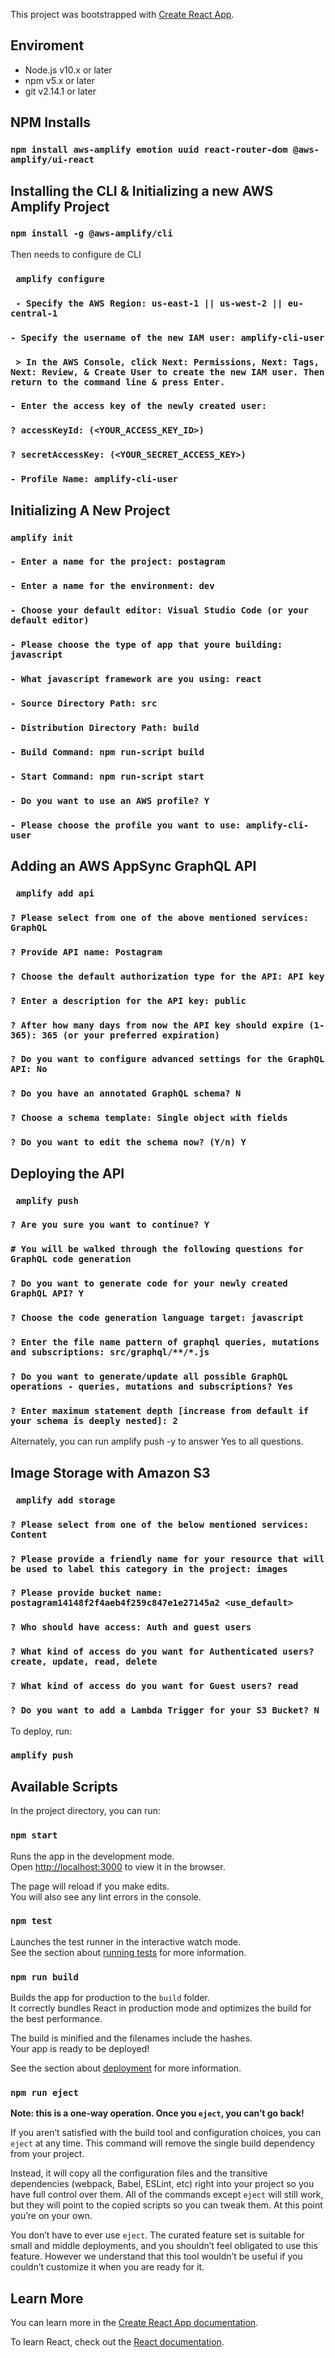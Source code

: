 This project was bootstrapped with [Create React App](https://github.com/facebook/create-react-app).
## Enviroment
* Node.js v10.x or later
* npm v5.x or later
* git v2.14.1 or later
## NPM Installs
### `npm install aws-amplify emotion uuid react-router-dom @aws-amplify/ui-react`
## Installing the CLI & Initializing a new AWS Amplify Project
### `npm install -g @aws-amplify/cli`
Then needs to configure de CLI
### ` amplify configure`
### ` - Specify the AWS Region: us-east-1 || us-west-2 || eu-central-1`
### `- Specify the username of the new IAM user: amplify-cli-user`
### ` > In the AWS Console, click Next: Permissions, Next: Tags, Next: Review, & Create User to create the new IAM user. Then return to the command line & press Enter.`
### `- Enter the access key of the newly created user:   `
### ` ? accessKeyId: (<YOUR_ACCESS_KEY_ID>)  `
### `? secretAccessKey: (<YOUR_SECRET_ACCESS_KEY>)`
### `- Profile Name: amplify-cli-user`
## Initializing A New Project
### `amplify init`
### `- Enter a name for the project: postagram`
### `- Enter a name for the environment: dev`
### `- Choose your default editor: Visual Studio Code (or your default editor)`
### `- Please choose the type of app that youre building: javascript`
### `- What javascript framework are you using: react`
### `- Source Directory Path: src`
### `- Distribution Directory Path: build`
### `- Build Command: npm run-script build`
### `- Start Command: npm run-script start`
### `- Do you want to use an AWS profile? Y`
### `- Please choose the profile you want to use: amplify-cli-user`
## Adding an AWS AppSync GraphQL API
### ` amplify add api`
### `? Please select from one of the above mentioned services: GraphQL`
### `? Provide API name: Postagram`
### `? Choose the default authorization type for the API: API key`
### `? Enter a description for the API key: public`
### `? After how many days from now the API key should expire (1-365): 365 (or your preferred expiration)`
### `? Do you want to configure advanced settings for the GraphQL API: No`
### `? Do you have an annotated GraphQL schema? N `
### `? Choose a schema template: Single object with fields`
### `? Do you want to edit the schema now? (Y/n) Y`
## Deploying the API
### ` amplify push`
### `? Are you sure you want to continue? Y`
### `# You will be walked through the following questions for GraphQL code generation`
### `? Do you want to generate code for your newly created GraphQL API? Y`
### `? Choose the code generation language target: javascript`
### `? Enter the file name pattern of graphql queries, mutations and subscriptions: src/graphql/**/*.js`
### `? Do you want to generate/update all possible GraphQL operations - queries, mutations and subscriptions? Yes`
### `? Enter maximum statement depth [increase from default if your schema is deeply nested]: 2`
Alternately, you can run amplify push -y to answer Yes to all questions.
## Image Storage with Amazon S3
### ` amplify add storage`
### `? Please select from one of the below mentioned services: Content`
### `? Please provide a friendly name for your resource that will be used to label this category in the project: images`
### `? Please provide bucket name: postagram14148f2f4aeb4f259c847e1e27145a2 <use_default>`
### `? Who should have access: Auth and guest users`
### `? What kind of access do you want for Authenticated users? create, update, read, delete`
### `? What kind of access do you want for Guest users? read`
### `? Do you want to add a Lambda Trigger for your S3 Bucket? N`
To deploy, run:
### `amplify push`

## Available Scripts

In the project directory, you can run:

### `npm start`

Runs the app in the development mode.<br />
Open [http://localhost:3000](http://localhost:3000) to view it in the browser.

The page will reload if you make edits.<br />
You will also see any lint errors in the console.

### `npm test`

Launches the test runner in the interactive watch mode.<br />
See the section about [running tests](https://facebook.github.io/create-react-app/docs/running-tests) for more information.

### `npm run build`

Builds the app for production to the `build` folder.<br />
It correctly bundles React in production mode and optimizes the build for the best performance.

The build is minified and the filenames include the hashes.<br />
Your app is ready to be deployed!

See the section about [deployment](https://facebook.github.io/create-react-app/docs/deployment) for more information.

### `npm run eject`

**Note: this is a one-way operation. Once you `eject`, you can’t go back!**

If you aren’t satisfied with the build tool and configuration choices, you can `eject` at any time. This command will remove the single build dependency from your project.

Instead, it will copy all the configuration files and the transitive dependencies (webpack, Babel, ESLint, etc) right into your project so you have full control over them. All of the commands except `eject` will still work, but they will point to the copied scripts so you can tweak them. At this point you’re on your own.

You don’t have to ever use `eject`. The curated feature set is suitable for small and middle deployments, and you shouldn’t feel obligated to use this feature. However we understand that this tool wouldn’t be useful if you couldn’t customize it when you are ready for it.

## Learn More

You can learn more in the [Create React App documentation](https://facebook.github.io/create-react-app/docs/getting-started).

To learn React, check out the [React documentation](https://reactjs.org/).

